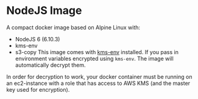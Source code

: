 # NodeJS Image

A compact docker image based on Alpine Linux with:

- NodeJS 6 (6.10.3)
- kms-env 
- s3-copy
This image comes with [kms-env](https://github.com/ukayani/kms-env) installed.
If you pass in environment variables encrypted using `kms-env`. 
The image will automatically decrypt them. 

In order for decryption
to work, your docker container must be running on an ec2-instance with
a role that has access to AWS KMS (and the master key used for encryption).
